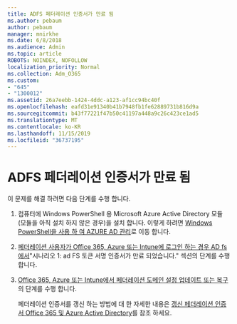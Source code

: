 ```yaml
---
title: ADFS 페더레이션 인증서가 만료 됨
ms.author: pebaum
author: pebaum
manager: mnirkhe
ms.date: 6/8/2018
ms.audience: Admin
ms.topic: article
ROBOTS: NOINDEX, NOFOLLOW
localization_priority: Normal
ms.collection: Adm_O365
ms.custom:
- "645"
- "1300012"
ms.assetid: 26a7eebb-1424-4ddc-a123-af1cc94bc40f
ms.openlocfilehash: eafd31e91340b41b7948fb1fe62889731b816d9a
ms.sourcegitcommit: b43f77221f47b50c41197a448a9c26c423ce1ad5
ms.translationtype: MT
ms.contentlocale: ko-KR
ms.lasthandoff: 11/15/2019
ms.locfileid: "36737195"
---
```

# <a name="adfs-federation-certificate-expiring"></a>ADFS 페더레이션 인증서가 만료 됨

이 문제를 해결 하려면 다음 단계를 수행 합니다.
  
1. 컴퓨터에 Windows PowerShell 용 Microsoft Azure Active Directory 모듈 (모듈을 아직 설치 하지 않은 경우)을 설치 합니다. 이렇게 하려면 [Windows PowerShell을 사용 하 여 AZURE AD 관리](https://aka.ms/aadposh)로 이동 합니다.

2. [페더레이션 사용자가 Office 365, Azure 또는 Intune에 로그인 하는 경우 AD fs에서](https://support.microsoft.com/help/2713898/there-was-a-problem-accessing-the-site-error-from-ad-fs-when-a-federat)"시나리오 1: ad FS 토큰 서명 인증서가 만료 되었습니다." 섹션의 단계를 수행 합니다.

3. [Office 365, Azure 또는 Intune에서 페더레이션 도메인 설정 업데이트 또는 복구](https://docs.microsoft.com/office365/troubleshoot/security/update-federated-domain-office-365)의 단계를 수행 합니다.

    페더레이션 인증서를 갱신 하는 방법에 대 한 자세한 내용은 [갱신 페더레이션 인증서 Office 365 및 Azure Active Directory](https://docs.microsoft.com/azure/active-directory/connect/active-directory-aadconnect-o365-certs)를 참조 하세요.
